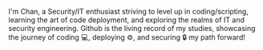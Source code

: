I'm Chan, a Security/IT enthusiast striving to level up in coding/scripting, learning the art of code deployment, and exploring the realms of IT and security engineering. Github is the living record of my studies, showcasing the journey of coding :computer:, deploying :gear:, and securing :lock: my path forward!

<!---
chan2git/chan2git is a ✨ special ✨ repository because its `README.md` (this file) appears on your GitHub profile.
You can click the Preview link to take a look at your changes.
--->
